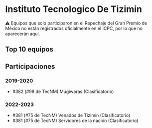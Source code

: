 # Instituto Tecnologico De Tizimin

:warning: Equipos que solo participaron en el Repechaje del Gran Premio de México no están registrados oficialmente en el ICPC, por lo que no aparecerán aquí.

## Top 10 equipos


## Participaciones

### 2019-2020

- #382 (#98 de TecNM) Mugiwaras (Clasificatorio)

### 2022-2023

- #381 (#75 de TecNM) Venados de Tizimín (Clasificatorio)
- #381 (#75 de TecNM) Servidores de la nación (Clasificatorio)



